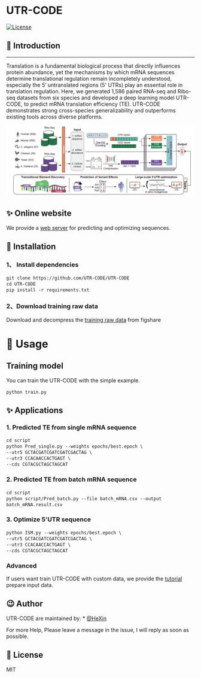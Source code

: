 # UTR-CODE


<p>
    <a href="https://opensource.org/licenses/MIT">
        <img src="https://img.shields.io/badge/License-MIT-brightgreen.svg" alt="License">
    </a>
</p>

## 📣 Introduction
___
Translation is a fundamental biological process that directly influences protein abundance, yet the mechanisms by which mRNA sequences determine translational regulation remain incompletely understood, especially the 5’ untranslated regions (5' UTRs) play an essential role in translation regulation. Here, we generated 1,586 paired RNA-seq and Ribo-seq datasets from six species and developed a deep learning model UTR-CODE, to predict mRNA translation efficiency (TE). UTR-CODE demonstrates strong cross-species generalizability and outperforms existing tools across diverse platforms. 



![img.png](static/pipeline.png)

## ✨  Online website
We provide a [web server](http://www.ai4bio.org/UTR-CODE/) for predicting and optimizing sequences.

## 🔰 Installation

### 1、 Install dependencies
```shell
git clone https://github.com/UTR-CODE/UTR-CODE
cd UTR-CODE
pip install -r requirements.txt

```
### 2、Download training raw data
Download and decompress the [training raw data](https://doi.org/10.6084/m9.figshare.30153784.v2) from figshare 


# 📝 Usage


##  Training  model
You can train the UTR-CODE  with the simple example.
```shell
python train.py
```


## ✨ Applications


### 1. Predicted TE from single mRNA sequence
```shell
cd script
python Pred_single.py --weights epochs/best.epoch \
--utr5 GCTACGATCGATCGATCGACTAG \
--utr3 CCACAACCACTGAGT \
--cds CGTACGCTAGCTAGCAT 
```
### 2. Predicted TE from batch mRNA sequence
```shell
cd script
python script/Pred_batch.py --file batch_mRNA.csv --output batch_mRNA.result.csv

```

### 3. Optimize 5'UTR sequence
```shell
python ISM.py --weights epochs/best.epoch \
--utr5 GCTACGATCGATCGATCGACTAG \
--utr3 CCACAACCACTGAGT \
--cds CGTACGCTAGCTAGCAT 
```


### Advanced
If users want train UTR-CODE with custom data, we provide the [tutorial](script/prepare_Data.md) prepare input data.

## 😉 Author
UTR-CODE are maintained by: * [@HeXin](https://github.com/TcbfGroup)


For more Help, Please leave a message in the issue, 
I will reply as soon as possible.




## 📃 License

MIT 